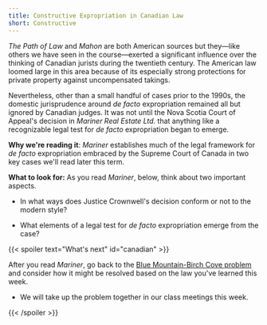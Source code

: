 ```yaml
---
title: Constructive Expropriation in Canadian Law
short: Constructive
---
```



*The Path of Law* and *Mahon* are both American sources but they—like others we have seen in the course—exerted a significant influence over the thinking of Canadian jurists during the twentieth century. The American law loomed large in this area because of its especially strong protections for private property against uncompensated takings. 

Nevertheless, other than a small handful of cases prior to the 1990s, the domestic jurisprudence around *de facto* expropriation remained all but ignored by Canadian judges. It was not until the Nova Scotia Court of Appeal's decision in *Mariner Real Estate Ltd.* that anything like a recognizable legal test for *de facto* expropriation began to emerge.

**Why we're reading it**: *Mariner* establishes much of the legal framework for *de facto* expropriation embraced by the Supreme Court of Canada in two key cases we'll read later this term.

**What to look for:** As you read *Mariner*, below, think about two important aspects.

- In what ways does Justice Crownwell's decision conform or not to the modern style?

- What elements of a legal test for *de facto* expropriation emerge from the case?

{{< spoiler text="What's next" id="canadian" >}}

After you read *Mariner*, go back to the [Blue Mountain-Birch Cove problem](#problem-blue-mountain-birch-cove-lakes) and consider how it might be resolved based on the law you've learned this week. 

- We will take up the problem together in our class meetings this week. 

{{< /spoiler >}}
